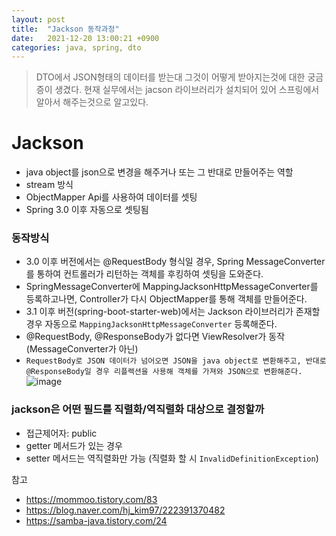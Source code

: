```yaml
---
layout: post
title:  "Jackson 동작과정"
date:   2021-12-20 13:00:21 +0900
categories: java, spring, dto
---
```


> DTO에서 JSON형태의 데이터를 받는대 그것이 어떻게 받아지는것에 대한 궁금증이 생겼다. 현재 실무에서는 jacson 라이브러리가 설치되어 있어 스프링에서 알아서 해주는것으로 알고있다.

# Jackson 
- java object를 json으로 변경을 해주거나 또는 그 반대로 만들어주는 역할
- stream 방식
- ObjectMapper Api를 사용하여 데이터를 셋팅
- Spring 3.0 이후 자동으로 셋팅됨


### 동작방식
- 3.0 이후 버전에서는 @RequestBody 형식일 경우, Spring MessageConverter를 통하여 컨트롤러가 리턴하는 객체를 후킹하여 셋팅을 도와준다.
- SpringMessageConverter에 MappingJacksonHttpMessageConverter를 등록하고나면, Controller가 다시 ObjectMapper를 통해 객체를 만들어준다.
- 3.1 이후 버전(spring-boot-starter-web)에서는 Jackson 라이브러리가 존재할 경우 자동으로 `MappingJacksonHttpMessageConverter` 등록해준다.
-  @RequestBody, @ResponseBody가 없다면 ViewResolver가 동작 (MessageConverter가 아닌)
-  `RequestBody로 JSON 데이터가 넘어오면 JSON을 java object로 변환해주고, 반대로 @ResponseBody일 경우 리플렉션을 사용해 객체를 가져와 JSON으로 변환해준다.`
![image](https://user-images.githubusercontent.com/43225288/146712308-7baecd7e-1c82-4e61-bae3-459dd6b59697.png)


### jackson은 어떤 필드를 직렬화/역직렬화 대상으로 결정할까
- 접근제어자: public
- getter 메서드가 있는 경우
- setter 메서드는 역직렬화만 가능 (직렬화 할 시 `InvalidDefinitionException`)




참고
- https://mommoo.tistory.com/83
- https://blog.naver.com/hj_kim97/222391370482
- https://samba-java.tistory.com/24
